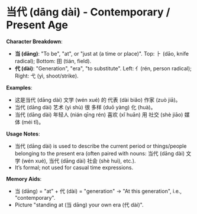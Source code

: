 # **当代 (dāng dài) - Contemporary / Present Age**

**Character Breakdown**:  
- **当 (dāng)**: "To be", "at", or "just at (a time or place)". Top: ⺊ (dāo, knife radical); Bottom: 田 (tián, field).  
- **代 (dài)**: "Generation", "era", "to substitute". Left: 亻(rén, person radical); Right: 弋 (yì, shoot/strike).

**Examples**:  
- 这是当代 (dāng dài) 文学 (wén xué) 的 代表 (dài biǎo) 作家 (zuò jiā)。  
- 当代 (dāng dài) 艺术 (yì shù) 很 多样 (duō yàng) 化 (huà)。  
- 当代 (dāng dài) 年轻人 (nián qīng rén) 喜欢 (xǐ huān) 用 社交 (shè jiāo) 媒体 (méi tǐ)。

**Usage Notes**:  
- 当代 (dāng dài) is used to describe the current period or things/people belonging to the present era (often paired with nouns: 当代 (dāng dài) 文学 (wén xué), 当代 (dāng dài) 社会 (shè huì), etc.).  
- It’s formal; not used for casual time expressions.

**Memory Aids**:  
- 当 (dāng) = "at" + 代 (dài) = "generation" → "At this generation", i.e., "contemporary".  
- Picture "standing at (当 dāng) your own era (代 dài)".